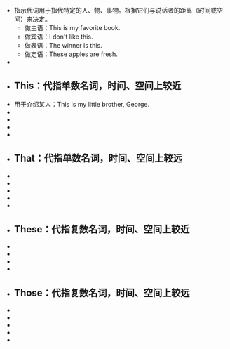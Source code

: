 - 指示代词用于指代特定的人、物、事物。根据它们与说话者的距离（时间或空间）来决定。
	- 做主语：This is my favorite book.
	- 做宾语：I don't like this.
	- 做表语：The winner is this.
	- 做定语：These apples are fresh.
-
- ## This：代指单数名词，时间、空间上较近
- 用于介绍某人：This is my little brother, George.
-
-
-
-
- ## That：代指单数名词，时间、空间上较远
-
-
-
-
-
- ## These：代指复数名词，时间、空间上较近
-
-
-
-
- ## Those：代指复数名词，时间、空间上较远
-
-
-
-
-